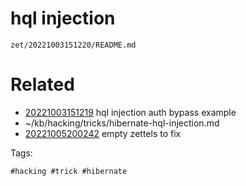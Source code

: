 # hql injection

` zet/20221003151220/README.md `

# Related

- [20221003151219](/zet/20221003151219/README.md) hql injection auth bypass example
- ~/kb/hacking/tricks/hibernate-hql-injection.md
- [20221005200242](/zet/20221005200242/README.md) empty zettels to fix

Tags:

    #hacking #trick #hibernate 
